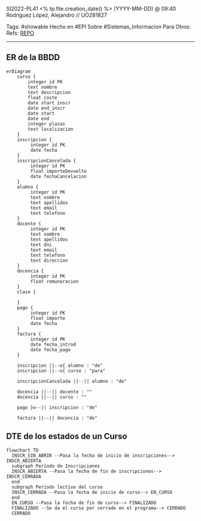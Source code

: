 SI2022-PL41
<% tp.file.creation_date() %> (YYYY-MM-DD) @ 09:40
Rodríguez López, Alejandro // UO281827

Tags:
	#showable
	Hecho en #EPI
	Sobre #Sistemas_Informacion 
	Para
	Otros:
	Refs:
		 [REPO](www.github.com/miermontoto/SI2022-PL41)
 
<hr>

## ER de la BBDD
```mermaid
erDiagram
	curso {
		integer id PK
		text nombre
		text descripcion
		float coste
		date start_inscr
		date end_inscr
		date start
		date end
		integer plazas
		text localizacion
	}
	inscripcion {
		 integer id PK
		 date fecha
	}
	inscripcionCancelada {
		 integer id PK
		 float importeDevuelto
		 date fechaCancelacion	
	}
	alumno {
		 integer id PK
		 text nombre
		 text apellidos
		 text email
		 text telefono
	}
	docente {
		 integer id PK 
		 text nombre
	     text apellidos
	     text dni
	     text email
	     text telefono
		 text direccion 
	}
	docencia {
		 integer id PK
		 float remuneracion
	}
	clase {
		  
	}
	pago {
		 integer id PK
		 float importe
		 date fecha
	}
	factura {
		 integer id PK
		 date fecha_introd
		 date fecha_pago
	}

	inscripcion ||--o{ alumno : "de"
    inscripcion ||--o{ curso : "para"

	inscripcionCancelada ||--|| alumno : "de"

	docencia ||--|| docente : ""
	docencia ||--|| curso : ""

	pago }o--|| inscripcion : "de"
 
	factura ||--|| docencia : "de"
```


## DTE de los estados de un Curso
```mermaid
flowchart TD
  INSCR_SIN_ABRIR --Pasa la fecha de inicio de inscripciones--> INSCR_ABIERTA
  subgraph Período de Inscripciones
  INSCR_ABIERTA --Pasa la fecha de fin de inscripciones--> INSCR_CERRADA
  end
  subgraph Período lectivo del curso
  INSCR_CERRADA --Pasa la fecha de inicio de curso--> EN_CURSO
  end  
  EN_CURSO --Pasa la fecha de fin de curso--> FINALIZADO
  FINALIZADO --Se da el curso por cerrado en el programa--> CERRADO
  CERRADO
```